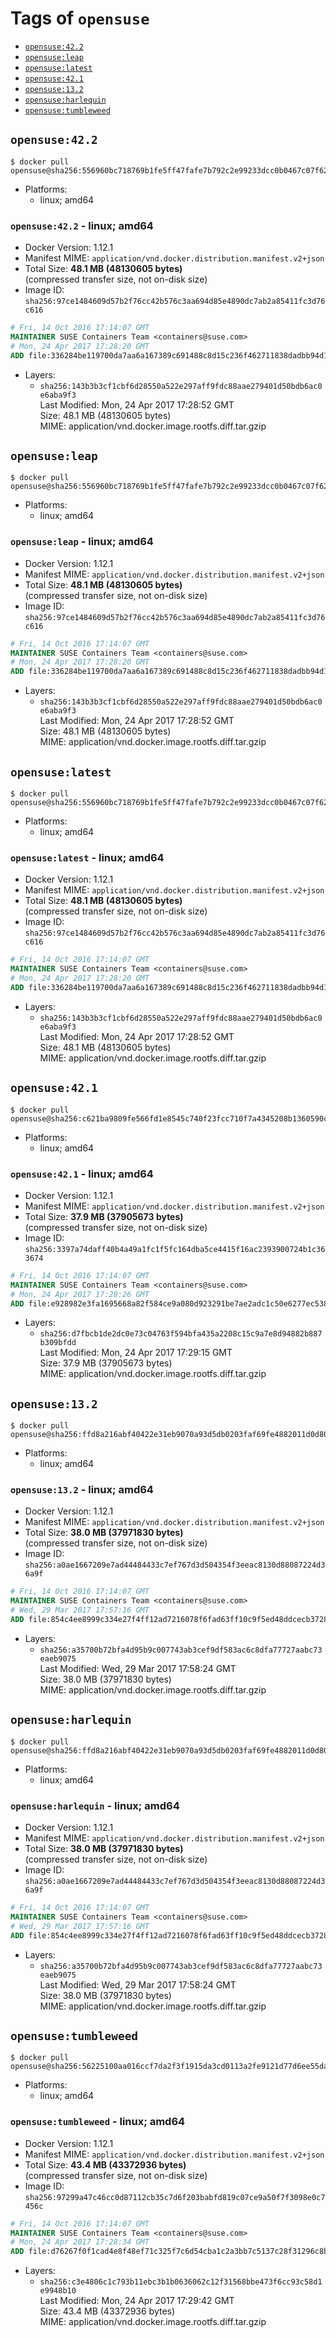 <!-- THIS FILE IS GENERATED VIA './update-remote.sh' -->

# Tags of `opensuse`

-	[`opensuse:42.2`](#opensuse422)
-	[`opensuse:leap`](#opensuseleap)
-	[`opensuse:latest`](#opensuselatest)
-	[`opensuse:42.1`](#opensuse421)
-	[`opensuse:13.2`](#opensuse132)
-	[`opensuse:harlequin`](#opensuseharlequin)
-	[`opensuse:tumbleweed`](#opensusetumbleweed)

## `opensuse:42.2`

```console
$ docker pull opensuse@sha256:556960bc718769b1fe5ff47fafe7b792c2e99233dcc0b0467c07f62ad0b49347
```

-	Platforms:
	-	linux; amd64

### `opensuse:42.2` - linux; amd64

-	Docker Version: 1.12.1
-	Manifest MIME: `application/vnd.docker.distribution.manifest.v2+json`
-	Total Size: **48.1 MB (48130605 bytes)**  
	(compressed transfer size, not on-disk size)
-	Image ID: `sha256:97ce1484609d57b2f76cc42b576c3aa694d85e4890dc7ab2a85411fc3d76c616`

```dockerfile
# Fri, 14 Oct 2016 17:14:07 GMT
MAINTAINER SUSE Containers Team <containers@suse.com>
# Mon, 24 Apr 2017 17:28:20 GMT
ADD file:336284be119700da7aa6a167389c691488c8d15c236f462711838dadbb94d100 in / 
```

-	Layers:
	-	`sha256:143b3b3cf1cbf6d28550a522e297aff9fdc88aae279401d50bdb6ac0e6aba9f3`  
		Last Modified: Mon, 24 Apr 2017 17:28:52 GMT  
		Size: 48.1 MB (48130605 bytes)  
		MIME: application/vnd.docker.image.rootfs.diff.tar.gzip

## `opensuse:leap`

```console
$ docker pull opensuse@sha256:556960bc718769b1fe5ff47fafe7b792c2e99233dcc0b0467c07f62ad0b49347
```

-	Platforms:
	-	linux; amd64

### `opensuse:leap` - linux; amd64

-	Docker Version: 1.12.1
-	Manifest MIME: `application/vnd.docker.distribution.manifest.v2+json`
-	Total Size: **48.1 MB (48130605 bytes)**  
	(compressed transfer size, not on-disk size)
-	Image ID: `sha256:97ce1484609d57b2f76cc42b576c3aa694d85e4890dc7ab2a85411fc3d76c616`

```dockerfile
# Fri, 14 Oct 2016 17:14:07 GMT
MAINTAINER SUSE Containers Team <containers@suse.com>
# Mon, 24 Apr 2017 17:28:20 GMT
ADD file:336284be119700da7aa6a167389c691488c8d15c236f462711838dadbb94d100 in / 
```

-	Layers:
	-	`sha256:143b3b3cf1cbf6d28550a522e297aff9fdc88aae279401d50bdb6ac0e6aba9f3`  
		Last Modified: Mon, 24 Apr 2017 17:28:52 GMT  
		Size: 48.1 MB (48130605 bytes)  
		MIME: application/vnd.docker.image.rootfs.diff.tar.gzip

## `opensuse:latest`

```console
$ docker pull opensuse@sha256:556960bc718769b1fe5ff47fafe7b792c2e99233dcc0b0467c07f62ad0b49347
```

-	Platforms:
	-	linux; amd64

### `opensuse:latest` - linux; amd64

-	Docker Version: 1.12.1
-	Manifest MIME: `application/vnd.docker.distribution.manifest.v2+json`
-	Total Size: **48.1 MB (48130605 bytes)**  
	(compressed transfer size, not on-disk size)
-	Image ID: `sha256:97ce1484609d57b2f76cc42b576c3aa694d85e4890dc7ab2a85411fc3d76c616`

```dockerfile
# Fri, 14 Oct 2016 17:14:07 GMT
MAINTAINER SUSE Containers Team <containers@suse.com>
# Mon, 24 Apr 2017 17:28:20 GMT
ADD file:336284be119700da7aa6a167389c691488c8d15c236f462711838dadbb94d100 in / 
```

-	Layers:
	-	`sha256:143b3b3cf1cbf6d28550a522e297aff9fdc88aae279401d50bdb6ac0e6aba9f3`  
		Last Modified: Mon, 24 Apr 2017 17:28:52 GMT  
		Size: 48.1 MB (48130605 bytes)  
		MIME: application/vnd.docker.image.rootfs.diff.tar.gzip

## `opensuse:42.1`

```console
$ docker pull opensuse@sha256:c621ba9809fe566fd1e8545c740f23fcc710f7a4345208b1360590cf7ebb55d4
```

-	Platforms:
	-	linux; amd64

### `opensuse:42.1` - linux; amd64

-	Docker Version: 1.12.1
-	Manifest MIME: `application/vnd.docker.distribution.manifest.v2+json`
-	Total Size: **37.9 MB (37905673 bytes)**  
	(compressed transfer size, not on-disk size)
-	Image ID: `sha256:3397a74daff40b4a49a1fc1f5fc164dba5ce4415f16ac2393900724b1c363674`

```dockerfile
# Fri, 14 Oct 2016 17:14:07 GMT
MAINTAINER SUSE Containers Team <containers@suse.com>
# Mon, 24 Apr 2017 17:28:26 GMT
ADD file:e928982e3fa1695668a82f584ce9a080d923291be7ae2adc1c50e6277ec5380a in / 
```

-	Layers:
	-	`sha256:d7fbcb1de2dc0e73c04763f594bfa435a2208c15c9a7e8d94882b887b309bfdd`  
		Last Modified: Mon, 24 Apr 2017 17:29:15 GMT  
		Size: 37.9 MB (37905673 bytes)  
		MIME: application/vnd.docker.image.rootfs.diff.tar.gzip

## `opensuse:13.2`

```console
$ docker pull opensuse@sha256:ffd8a216abf40422e31eb9070a93d5db0203faf69fe4882011d0d806083729bb
```

-	Platforms:
	-	linux; amd64

### `opensuse:13.2` - linux; amd64

-	Docker Version: 1.12.1
-	Manifest MIME: `application/vnd.docker.distribution.manifest.v2+json`
-	Total Size: **38.0 MB (37971830 bytes)**  
	(compressed transfer size, not on-disk size)
-	Image ID: `sha256:a0ae1667209e7ad44484433c7ef767d3d504354f3eeac8130d88087224d36a9f`

```dockerfile
# Fri, 14 Oct 2016 17:14:07 GMT
MAINTAINER SUSE Containers Team <containers@suse.com>
# Wed, 29 Mar 2017 17:57:16 GMT
ADD file:854c4ee8999c334e27f4ff12ad7216078f6fad63ff10c9f5ed48ddcecb372886 in / 
```

-	Layers:
	-	`sha256:a35700b72bfa4d95b9c007743ab3cef9df583ac6c8dfa77727aabc73eaeb9075`  
		Last Modified: Wed, 29 Mar 2017 17:58:24 GMT  
		Size: 38.0 MB (37971830 bytes)  
		MIME: application/vnd.docker.image.rootfs.diff.tar.gzip

## `opensuse:harlequin`

```console
$ docker pull opensuse@sha256:ffd8a216abf40422e31eb9070a93d5db0203faf69fe4882011d0d806083729bb
```

-	Platforms:
	-	linux; amd64

### `opensuse:harlequin` - linux; amd64

-	Docker Version: 1.12.1
-	Manifest MIME: `application/vnd.docker.distribution.manifest.v2+json`
-	Total Size: **38.0 MB (37971830 bytes)**  
	(compressed transfer size, not on-disk size)
-	Image ID: `sha256:a0ae1667209e7ad44484433c7ef767d3d504354f3eeac8130d88087224d36a9f`

```dockerfile
# Fri, 14 Oct 2016 17:14:07 GMT
MAINTAINER SUSE Containers Team <containers@suse.com>
# Wed, 29 Mar 2017 17:57:16 GMT
ADD file:854c4ee8999c334e27f4ff12ad7216078f6fad63ff10c9f5ed48ddcecb372886 in / 
```

-	Layers:
	-	`sha256:a35700b72bfa4d95b9c007743ab3cef9df583ac6c8dfa77727aabc73eaeb9075`  
		Last Modified: Wed, 29 Mar 2017 17:58:24 GMT  
		Size: 38.0 MB (37971830 bytes)  
		MIME: application/vnd.docker.image.rootfs.diff.tar.gzip

## `opensuse:tumbleweed`

```console
$ docker pull opensuse@sha256:56225100aa016ccf7da2f3f1915da3cd0113a2fe9121d77d6ee55daddf9c2939
```

-	Platforms:
	-	linux; amd64

### `opensuse:tumbleweed` - linux; amd64

-	Docker Version: 1.12.1
-	Manifest MIME: `application/vnd.docker.distribution.manifest.v2+json`
-	Total Size: **43.4 MB (43372936 bytes)**  
	(compressed transfer size, not on-disk size)
-	Image ID: `sha256:97299a47c46cc0d87112cb35c7d6f203babfd819c07ce9a50f7f3098e0c7456c`

```dockerfile
# Fri, 14 Oct 2016 17:14:07 GMT
MAINTAINER SUSE Containers Team <containers@suse.com>
# Mon, 24 Apr 2017 17:28:34 GMT
ADD file:d76267f0f1cad4e8f48ef71c325f7c6d54cba1c2a3bb7c5137c28f31296c8b13 in / 
```

-	Layers:
	-	`sha256:c3e4806c1c793b11ebc3b1b0636062c12f31568bbe473f6cc93c58d1e9948b10`  
		Last Modified: Mon, 24 Apr 2017 17:29:42 GMT  
		Size: 43.4 MB (43372936 bytes)  
		MIME: application/vnd.docker.image.rootfs.diff.tar.gzip
